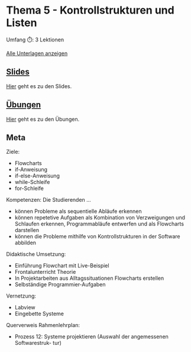 # Thema 5 - Kontrollstrukturen und Listen

Umfang ⏱️: 3 Lektionen

[Alle Unterlagen anzeigen](https://github.com/janikvonrotz/python.casa/tree/main/topic-4)

## [Slides](slides.md)

[Hier](slides.md) geht es zu den Slides.

## [Übungen](excercise.md)

[Hier](excercise.md) geht es zu den Übungen.

## Meta

Ziele:
* Flowcharts
* if-Anweisung
* if-else-Anweisung
* while-Schleife
* for-Schleife

Kompetenzen: Die Studierenden ...
* können Probleme als sequentielle Abläufe erkennen
* können repetetive Aufgaben als Kombination von Verzweigungen und Schlaufen erkennen, Programmabläufe entwerfen und als Flowcharts darstellen
* können die Probleme mithilfe von Kontrollstrukturen in der Software abbilden

Didaktische Umsetzung:
* Einführung Flowchart mit Live-Beispiel
* Frontalunterricht Theorie
* In Projektarbeiten aus Alltagssituationen Flowcharts erstellen
* Selbständige Programmier-Aufgaben

Vernetzung:
* Labview
* Eingebette Systeme

Querverweis Rahmenlehrplan:
* Prozess 12: Systeme projektieren (Auswahl der angemessenen Softwarestruk-
tur)